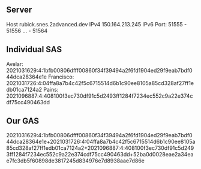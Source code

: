 ## Server

Host rubick.snes.2advanced.dev IPv4 150.164.213.245 IPv6 
Port: 51555 - 51556 ... - 51564

## Individual SAS

Avelar: 2021031629:4:1bfb00806dfff00860f34f39494a2f6fd1904ed29f9eab7bdf044dca28364e1e 
Francisco: 2021031726:4:04ffa8a7b4c42f5c6715514d6b1c90ee8105a85cd328af27ff1edb01ca7124a2 
Pains: 2021096887:4:408100f3ec730df91c5d2493ff1284f7234ec552c9a22e374cdf75cc490463dd

## Our GAS

2021031629:4:1bfb00806dfff00860f34f39494a2f6fd1904ed29f9eab7bdf044dca28364e1e+2021031726:4:04ffa8a7b4c42f5c6715514d6b1c90ee8105a85cd328af27ff1edb01ca7124a2+2021096887:4:408100f3ec730df91c5d2493ff1284f7234ec552c9a22e374cdf75cc490463dd+52ba0d0028eae2a34eae7fc3db5f60898de3817245d834976e7d8938aae7d86e
